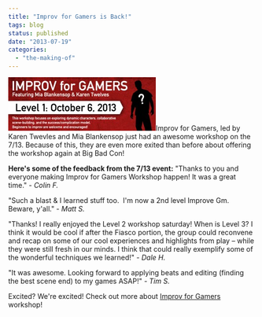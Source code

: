 ```yaml
---
title: "Improv for Gamers is Back!"
tags: blog
status: published
date: "2013-07-19"
categories: 
  - "the-making-of"
---
```


[![improv_for_gamers_level_1](/images/improv_for_gamers_level_1-300x109.jpg)](http://www.bigbadcon.com/events/improv-for-gamers/)Improv for Gamers, led by Karen Twevles and Mia Blankensop just had an awesome workshop on the 7/13. Because of this, they are even more exited than before about offering the workshop again at Big Bad Con!

**Here's some of the feedback from the 7/13 event:** "Thanks to you and everyone making Improv for Gamers Workshop happen! It was a great time." - _Colin F._

"Such a blast & I learned stuff too.  I'm now a 2nd level Improve Gm. Beware, y'all." - _Matt S._

"Thanks! I really enjoyed the Level 2 workshop saturday! When is Level 3? I think it would be cool if after the Fiasco portion, the group could reconvene and recap on some of our cool experiences and highlights from play – while they were still fresh in our minds. I think that could really exemplify some of the wonderful techniques we learned!" _\- Dale H._

"It was awesome. Looking forward to applying beats and editing (finding the best scene end) to my games ASAP!" _\- Tim S._

Excited? We're excited! Check out more about [Improv for Gamers](http://www.bigbadcon.com/events/improv-for-gamers/) workshop!
